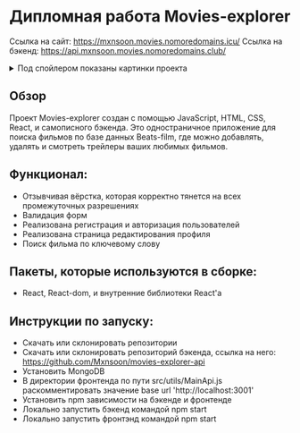 # Дипломная работа Movies-explorer

Ссылка на сайт: https://mxnsoon.movies.nomoredomains.icu/
Ссылка на бэкенд: https://api.mxnsoon.movies.nomoredomains.club/

<details>
  <summary>Под спойлером показаны картинки проекта</summary>
  
![картинка](./src/images/6.png)
![картинка](./src/images/1.png)
![картинка](./src/images/2.png)
![картинка](./src/images/3.png)
![картинка](./src/images/4.png)
![картинка](./src/images/5.png)
  
</details>

## Обзор
Проект Movies-explorer создан с помощью JavaScript, HTML, CSS, React, и самописного бэкенда.
Это одностраничное приложение для поиска фильмов по базе данных Beats-film, где можно добавлять, удалять и смотреть трейлеры ваших любимых фильмов.

## Функционал:

- Отзывчивая вёрстка, которая корректно тянется на всех промежуточных разрешениях
- Валидация форм
- Реализована регистрация и авторизация пользователей
- Реализована страница редактирования профиля
- Поиск фильма по ключевому слову

## Пакеты, которые используются в сборке: 

- React, React-dom, и внутренние библиотеки React'a

## Инструкции по запуску: 

- Скачать или склонировать репозитории
- Скачать или склонировать репозиторий бэкенда, ссылка на него: https://github.com/Mxnsoon/movies-explorer-api
- Установить MongoDB
- В директории фронтенда по пути src/utils/MainApi.js раскомментировать значение base url 'http://localhost:3001'
- Установить npm зависимости на бэкенде и фронтенде
- Локально запустить бэкенд командой npm start
- Локально запустить фронтэнд командой npm start



